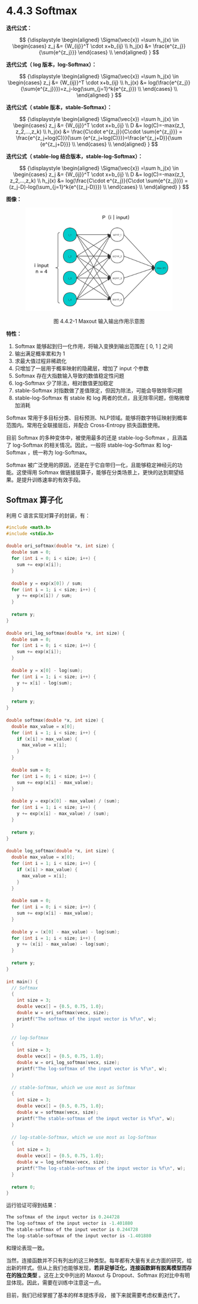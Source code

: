 
# 4.4.3 Softmax

**迭代公式：**

$$
{\displaystyle 
 \begin{aligned}
   \Sigma(\vec{x}) =\sum h_j(x) \in 
    \begin{cases}
       z_j &= {W_{ij}}^T \cdot x+b_{ij} \\
       h_j(x) &= \frac{e^{z_j}}{\sum{e^{z_j}}}
    \end{cases} \\
 \end{aligned}
}
$$

**迭代公式（ log 版本，log-Softmax）：**

$$
{\displaystyle 
 \begin{aligned}
   \Sigma(\vec{x}) =\sum h_j(x) \in 
    \begin{cases}
       z_j &= {W_{ij}}^T \cdot x+b_{ij} \\
       h_j(x) &= log(\frac{e^{z_j}}{\sum{e^{z_j}}})=z_j-log(\sum_{j=1}^k{e^{z_j}})   \\
    \end{cases} \\
 \end{aligned}
}
$$

**迭代公式（ stable 版本，stable-Softmax）：**

$$
{\displaystyle 
 \begin{aligned}
   \Sigma(\vec{x}) =\sum h_j(x) \in 
    \begin{cases}
       z_j &= {W_{ij}}^T \cdot x+b_{ij} \\
       D &= log(C)=-max(z_1, z_2,...,z_k) \\
       h_j(x) &= \frac{C\cdot e^{z_j}}{C\cdot \sum{e^{z_j}}} = \frac{e^{z_j+log(C)}}{\sum {e^{z_j+log(C)}}}=\frac{e^{z_j+D}}{\sum {e^{z_j+D}}} \\
    \end{cases} \\
 \end{aligned}
}
$$

**迭代公式（ stable-log 结合版本，stable-log-Softmax）：**

$$
{\displaystyle 
 \begin{aligned}
   \Sigma(\vec{x}) =\sum h_j(x) \in 
    \begin{cases}
       z_j &= {W_{ij}}^T \cdot x+b_{ij} \\
       D &= log(C)=-max(z_1, z_2,...,z_k) \\
       h_j(x) &= log(\frac{C\cdot e^{z_j}}{C\cdot \sum{e^{z_j}}}) = (z_j-D)-log(\sum_{j=1}^k{e^{(z_j-D)}})   \\
    \end{cases} \\
 \end{aligned}
}
$$

**图像：**

<center>
<figure>
   <img  
      width = "400" height = "280"
      src="../../Pictures/Softmax.png" alt="">
    <figcaption>
      <p>图 4.4.2-1 Maxout 输入输出作用示意图</p>
   </figcaption>
</figure>
</center>

**特性：**

1. Softmax 能够起到归一化作用，将输入变换到输出范围在 [ 0, 1 ] 之间
2. 输出满足概率累和为 1
3. 求最大值过程非稀疏化
4. 只增加了一层用于概率映射的隐藏层，增加了 input 个参数
5. Softmax 存在大指数输入导致的数值稳定性问题
6. log-Softmax 少了除法，相对数值更加稳定
7. stable-Softmax 对指数做了差值限定，但因为除法，可能会导致除零问题
8. stable-log-Softmax 有 stable 和 log 两者的优点，且无除零问题，但略微增加消耗

Softmax 常用于多目标分类、目标预测、NLP领域。能够将数字特征映射到概率范围内。常用在全联接层后，并配合 Cross-Entropy 损失函数使用。

目前 Softmax 的多种变体中，被使用最多的还是 stable-log-Softmax ，且涵盖了 log-Softmax 的相关情况。因此，一般将 stable-log-Softmax 和  log-Softmax ，统一称为  log-Softmax。

Softmax 被广泛使用的原因，还是在于它自带归一化，且能够稳定神经元的功能。这使得用 Softmax 做链接层算子，能够在分类场景上，更快的达到期望结果。是提升训练速率的有效手段。

## **Softmax 算子化**

利用 C 语言实现对算子的封装，有：

```C
#include <math.h>
#include <stdio.h>

double ori_softmax(double *x, int size) {
  double sum = 0;
  for (int i = 0; i < size; i++) {
    sum += exp(x[i]);
  }

  double y = exp(x[0]) / sum;
  for (int i = 1; i < size; i++) {
    y += exp(x[i]) / sum;
  }

  return y;
}

double ori_log_softmax(double *x, int size) {
  double sum = 0;
  for (int i = 0; i < size; i++) {
    sum += exp(x[i]);
  }

  double y = x[0] - log(sum);
  for (int i = 1; i < size; i++) {
    y += x[i] - log(sum);
  }

  return y;
}

double softmax(double *x, int size) {
  double max_value = x[0];
  for (int i = 1; i < size; i++) {
    if (x[i] > max_value) {
      max_value = x[i];
    }
  }

  double sum = 0;
  for (int i = 0; i < size; i++) {
    sum += exp(x[i] - max_value);
  }

  double y = exp(x[0] - max_value) / (sum);
  for (int i = 1; i < size; i++) {
    y += exp(x[i] - max_value) / (sum);
  }

  return y;
}

double log_softmax(double *x, int size) {
  double max_value = x[0];
  for (int i = 1; i < size; i++) {
    if (x[i] > max_value) {
      max_value = x[i];
    }
  }

  double sum = 0;
  for (int i = 0; i < size; i++) {
    sum += exp(x[i] - max_value);
  }

  double y = (x[0] - max_value) - log(sum);
  for (int i = 1; i < size; i++) {
    y += (x[i] - max_value) - log(sum);
  }

  return y;
}

int main() {
  // Softmax
  {
    int size = 3;
    double vecx[] = {0.5, 0.75, 1.0};
    double w = ori_softmax(vecx, size);
    printf("The softmax of the input vector is %f\n", w);
  }

  // log-Softmax
  {
    int size = 3;
    double vecx[] = {0.5, 0.75, 1.0};
    double w = ori_log_softmax(vecx, size);
    printf("The log-softmax of the input vector is %f\n", w);
  }

  // stable-Softmax, which we use most as Softmax
  {
    int size = 3;
    double vecx[] = {0.5, 0.75, 1.0};
    double w = softmax(vecx, size);
    printf("The stable-softmax of the input vector is %f\n", w);
  }

  // log-stable-Softmax, which we use most as log-Softmax
  {
    int size = 3;
    double vecx[] = {0.5, 0.75, 1.0};
    double w = log_softmax(vecx, size);
    printf("The log-stable-softmax of the input vector is %f\n", w);
  }

  return 0;
}
```

运行验证可得到结果：

```C
The softmax of the input vector is 0.244728
The log-softmax of the input vector is -1.401880
The stable-softmax of the input vector is 0.244728
The log-stable-softmax of the input vector is -1.401880
```

和理论表现一致。

当然，连接函数并不只有列出的这三种类型。每年都有大量有关此方面的研究，给出新的样式。但从上我们也能够发现，**若非足够泛化，连接函数鲜有脱离模型而存在的独立类型** 。这在上文中列出的 Maxout 与 Dropout、Softmax 的对比中有明显体现。因此，需要在训练中注意这一点。

目前，我们已经掌握了基本的样本提炼手段， 接下来就需要考虑权重迭代了。


[ref]: References_4.md